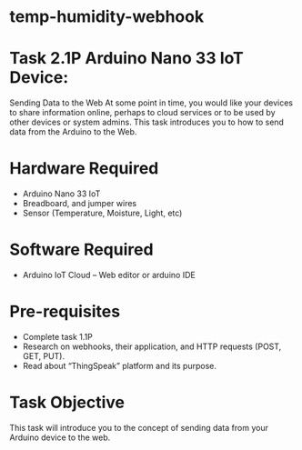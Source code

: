 # temp-humidity-webhook

# Task 2.1P Arduino Nano 33 IoT Device:

Sending Data to the Web
At some point in time, you would like your devices to share information online, perhaps to
cloud services or to be used by other devices or system admins. This task introduces you to
how to send data from the Arduino to the Web.

# Hardware Required
* Arduino Nano 33 IoT
* Breadboard, and jumper wires
* Sensor (Temperature, Moisture, Light, etc)

# Software Required
* Arduino IoT Cloud – Web editor or arduino IDE

# Pre-requisites
* Complete task 1.1P
* Research on webhooks, their application, and HTTP requests (POST, GET, PUT).
* Read about “ThingSpeak” platform and its purpose.

# Task Objective
This task will introduce you to the concept of sending data from your Arduino device to the
web.

